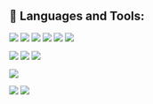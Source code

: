 ## 🔨 Languages and Tools:

![](https://img.shields.io/badge/JavaScript-★★★★-F7DF1E?logo=JavaScript&style=flat-square)
![](https://img.shields.io/badge/NodeJS-★★★★-339933?logo=Node.js&style=flat-square)
![](https://img.shields.io/badge/PHP-★★★★-777bb4?logo=PHP&style=flat-square)
![](https://img.shields.io/badge/laravel-★★★★-FF2D20?logo=laravel&style=flat-square)
![](https://img.shields.io/badge/Vue-★★★★-47A248?logo=Vue.js&style=flat-square)
![](https://img.shields.io/badge/TypeScript-★★★★-3178C6?logo=TypeScript&style=flat-square)

![](https://img.shields.io/badge/ArchLinux-★★★-1793D1?logo=ArchLinux&style=flat-square)
![](https://img.shields.io/badge/MySQL-★★★-4479A1?logo=MySQL&style=flat-square)
![](https://img.shields.io/badge/Git-★★★-F05032?logo=Git&style=flat-square)

![](https://img.shields.io/badge/Python-★★-3178C6?logo=Python&style=flat-square)

![](https://img.shields.io/badge/Rust-★-000000?logo=Rust&style=flat-square)
![](https://img.shields.io/badge/C-★-A8B9CC?logo=C&style=flat-square)
